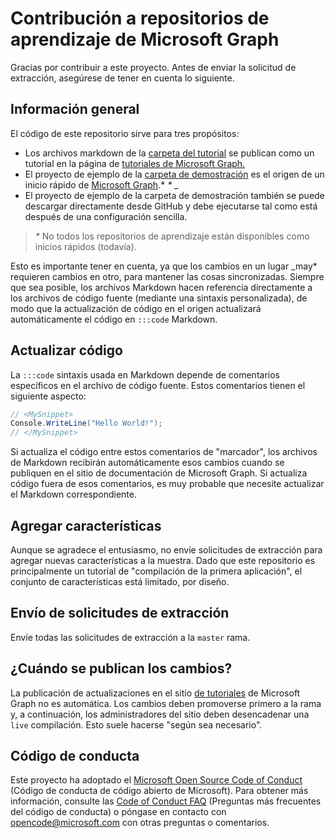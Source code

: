 # <a name="contributing-to-microsoft-graph-training-repositories"></a>Contribución a repositorios de aprendizaje de Microsoft Graph

Gracias por contribuir a este proyecto. Antes de enviar la solicitud de extracción, asegúrese de tener en cuenta lo siguiente.

## <a name="overview"></a>Información general

El código de este repositorio sirve para tres propósitos:

- Los archivos markdown de la [carpeta del tutorial](/tutorial) se publican como un tutorial en la página de [tutoriales de Microsoft Graph.](https://docs.microsoft.com/graph/tutorials)
- El proyecto de ejemplo de la [carpeta de demostración](/demo) es el origen de un inicio rápido de [Microsoft Graph](https://developer.microsoft.com/graph/quick-start).* *\** _
- El proyecto de ejemplo de la carpeta de demostración también se puede descargar directamente desde GitHub y debe ejecutarse tal como está después de una configuración sencilla.

> _*\**_ No todos los repositorios de aprendizaje están disponibles como inicios rápidos (todavía).

Esto es importante tener en cuenta, ya que los cambios en un lugar _may* requieren cambios en otro, para mantener las cosas sincronizadas. Siempre que sea posible, los archivos Markdown hacen referencia directamente a los archivos de código fuente (mediante una sintaxis personalizada), de modo que la actualización de código en el origen actualizará automáticamente el código en `:::code` Markdown.

## <a name="updating-code"></a>Actualizar código

La `:::code` sintaxis usada en Markdown depende de comentarios específicos en el archivo de código fuente. Estos comentarios tienen el siguiente aspecto:

```csharp
// <MySnippet>
Console.WriteLine("Hello World!");
// </MySnippet>
```

Si actualiza el código entre estos comentarios de "marcador", los archivos de Markdown recibirán automáticamente esos cambios cuando se publiquen en el sitio de documentación de Microsoft Graph. Si actualiza código fuera de esos comentarios, es muy probable que necesite actualizar el Markdown correspondiente.

## <a name="adding-features"></a>Agregar características

Aunque se agradece el entusiasmo, no envíe solicitudes de extracción para agregar nuevas características a la muestra. Dado que este repositorio es principalmente un tutorial de "compilación de la primera aplicación", el conjunto de características está limitado, por diseño.

## <a name="submitting-pull-requests"></a>Envío de solicitudes de extracción

Envíe todas las solicitudes de extracción a la `master` rama.

## <a name="when-do-changes-get-published"></a>¿Cuándo se publican los cambios?

La publicación de actualizaciones en el sitio [de tutoriales](https://docs.microsoft.com/graph/tutorials) de Microsoft Graph no es automática. Los cambios deben promoverse primero a la rama y, a continuación, los administradores del sitio deben desencadenar una `live` compilación. Esto suele hacerse "según sea necesario".

## <a name="code-of-conduct"></a>Código de conducta

Este proyecto ha adoptado el [Microsoft Open Source Code of Conduct](https://opensource.microsoft.com/codeofconduct/) (Código de conducta de código abierto de Microsoft). Para obtener más información, consulte las [Code of Conduct FAQ](https://opensource.microsoft.com/codeofconduct/faq/) (Preguntas más frecuentes del código de conducta) o póngase en contacto con [opencode@microsoft.com](mailto:opencode@microsoft.com) con otras preguntas o comentarios.

